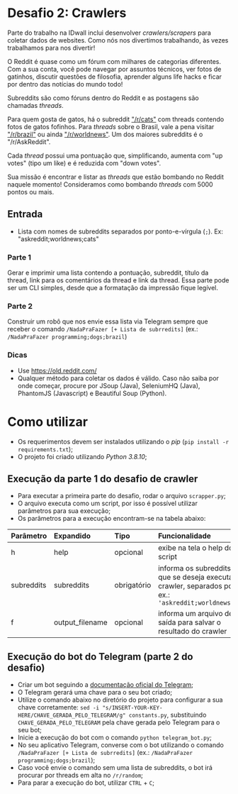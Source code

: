# Desafio 2: Crawlers

Parte do trabalho na IDwall inclui desenvolver *crawlers/scrapers* para coletar dados de websites.
Como nós nos divertimos trabalhando, às vezes trabalhamos para nos divertir!

O Reddit é quase como um fórum com milhares de categorias diferentes. Com a sua conta, você pode navegar por assuntos técnicos, ver fotos de gatinhos, discutir questões de filosofia, aprender alguns life hacks e ficar por dentro das notícias do mundo todo!

Subreddits são como fóruns dentro do Reddit e as postagens são chamadas *threads*.

Para quem gosta de gatos, há o subreddit ["/r/cats"](https://www.reddit.com/r/cats) com threads contendo fotos de gatos fofinhos.
Para *threads* sobre o Brasil, vale a pena visitar ["/r/brazil"](https://www.reddit.com/r/brazil) ou ainda ["/r/worldnews"](https://www.reddit.com/r/worldnews/).
Um dos maiores subreddits é o "/r/AskReddit".

Cada *thread* possui uma pontuação que, simplificando, aumenta com "up votes" (tipo um like) e é reduzida com "down votes".

Sua missão é encontrar e listar as *threads* que estão bombando no Reddit naquele momento!
Consideramos como bombando *threads* com 5000 pontos ou mais.

## Entrada
- Lista com nomes de subreddits separados por ponto-e-vírgula (`;`). Ex: "askreddit;worldnews;cats"

### Parte 1
Gerar e imprimir uma lista contendo a pontuação, subreddit, título da thread, link para os comentários da thread e link da thread.
Essa parte pode ser um CLI simples, desde que a formatação da impressão fique legível.

### Parte 2
Construir um robô que nos envie essa lista via Telegram sempre que receber o comando `/NadaPraFazer [+ Lista de subrredits]` (ex.: `/NadaPraFazer programming;dogs;brazil`)

### Dicas
 - Use https://old.reddit.com/
 - Qualquer método para coletar os dados é válido. Caso não saiba por onde começar, procure por JSoup (Java), SeleniumHQ (Java), PhantomJS (Javascript) e Beautiful Soup (Python).

# Como utilizar
- Os requerimentos devem ser instalados utilizando o _pip_ (`pip install -r requirements.txt`);
- O projeto foi criado utilizando _Python 3.8.10_;

## Execução da parte 1 do desafio de crawler
- Para executar a primeira parte do desafio, rodar o arquivo `scrapper.py`;
- O arquivo executa como um script, por isso é possível utilizar parâmetros para sua execução;
- Os parâmetros para a execução encontram-se na tabela abaixo:

| Parâmetro  | Expandido       | Tipo        | Funcionalidade                                                  | 
|:-----------|:----------------|:------------|:----------------------------------------------------------------| 
| h          | help            | opcional    | exibe na tela o help do script                                  |
| subreddits | subreddits      | obrigatório | informa os subreddits em que se deseja executar o crawler, separados por `;`. ex.: `'askreddit;worldnews;cats'` |
| f          | output_filename | opcional    | informa um arquivo de saída para salvar o resultado do crawler  |

## Execução do bot do Telegram (parte 2 do desafio)
- Criar um bot seguindo a [documentação oficial do Telegram](https://core.telegram.org/bots#3-how-do-i-create-a-bot);
- O Telegram gerará uma chave para o seu bot criado;
- Utilize o comando abaixo no diretório do projeto para configurar a sua chave corretamente: `sed -i "s/INSERT-YOUR-KEY-HERE/CHAVE_GERADA_PELO_TELEGRAM/g" constants.py`, substituindo `CHAVE_GERADA_PELO_TELEGRAM` pela chave gerada pelo Telegram para o seu bot;
- Inicie a execução do bot com o comando `python telegram_bot.py`;
- No seu aplicativo Telegram, converse com o bot utilizando o comando `/NadaPraFazer [+ Lista de subrredits]` (ex.: `/NadaPraFazer programming;dogs;brazil`);
- Caso você envie o comando sem uma lista de subreddits, o bot irá procurar por threads em alta no `/r/random`;
- Para parar a execução do bot, utilizar `CTRL` + `C`;
